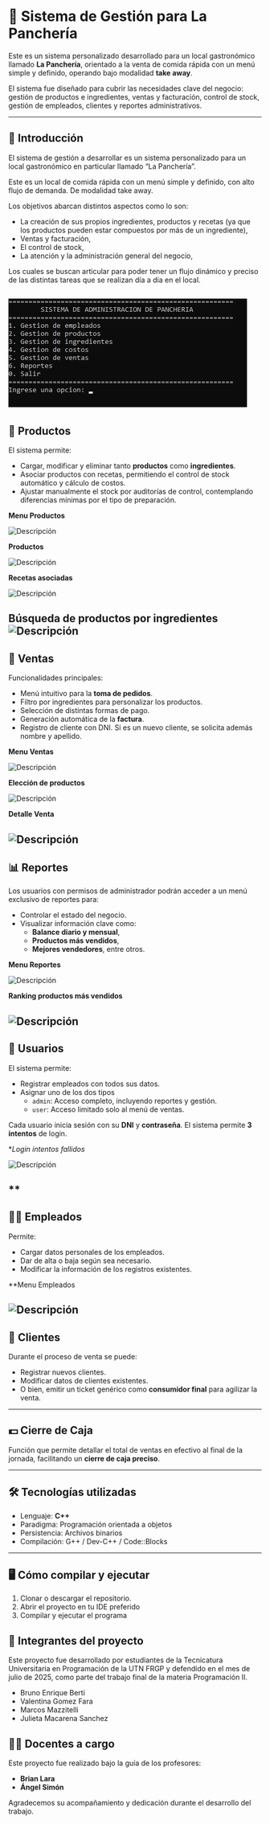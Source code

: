 # 🧾 Sistema de Gestión para La Panchería

Este es un sistema personalizado desarrollado para un local gastronómico llamado **La Panchería**, orientado a la venta de comida rápida con un menú simple y definido, operando bajo modalidad **take away**.

El sistema fue diseñado para cubrir las necesidades clave del negocio: gestión de productos e ingredientes, ventas y facturación, control de stock, gestión de empleados, clientes y reportes administrativos.

---

## 📌 Introducción

El sistema de gestión a desarrollar es un sistema personalizado para un local gastronómico en particular llamado “La Panchería”.

Este es un local de comida rápida con un menú simple y definido, con alto flujo de demanda. De modalidad take away.

Los objetivos abarcan distintos aspectos como lo son:

- La creación de sus propios ingredientes, productos y recetas (ya que los productos pueden estar compuestos por más de un ingrediente),
- Ventas y facturación,
- El control de stock,
- La atención y la administración general del negocio,

Los cuales se buscan articular para poder tener un flujo dinámico y preciso de las distintas tareas que se realizan día a día en el local.

 
![Menu Inicio](.\LaPancheriaApp/Images/Img_Inicio.png)
---

## 🍔 Productos

El sistema permite:

- Cargar, modificar y eliminar tanto **productos** como **ingredientes**.
- Asociar productos con recetas, permitiendo el control de stock automático y cálculo de costos.
- Ajustar manualmente el stock por auditorías de control, contemplando diferencias mínimas por el tipo de preparación.

 
**Menu Productos**
 
![Descripción](./Images/Img_MenuProductos.png)

**Productos** 
 
![Descripción](./Images/Img_ListadoProductos.png)

 
**Recetas asociadas**
 
![Descripción](./Images/Img_Recetas.png)

 
**Búsqueda de productos por ingredientes**
![Descripción](./Images/Img_Busqueda.png)
---

## 🧾 Ventas

Funcionalidades principales:

- Menú intuitivo para la **toma de pedidos**.
- Filtro por ingredientes para personalizar los productos.
- Selección de distintas formas de pago.
- Generación automática de la **factura**.
- Registro de cliente con DNI. Si es un nuevo cliente, se solicita además nombre y apellido.

**Menu Ventas**
 
![Descripción](./Images/Img_MenuVentas.png)

 
**Elección de productos**

![Descripción](./Images/Img_SeleccionVenta.png) 

 
**Detalle Venta**

 
![Descripción](./Images/Img_DetalleVenta.png) 
---


## 📊 Reportes

Los usuarios con permisos de administrador podrán acceder a un menú exclusivo de reportes para:

- Controlar el estado del negocio.
- Visualizar información clave como:
  - **Balance diario y mensual**,
  - **Productos más vendidos**,
  - **Mejores vendedores**, entre otros.

 
**Menu Reportes**

 
![Descripción](./Images/Img_MenuReportes.png) 

**Ranking productos más vendidos**
 

![Descripción](./Images/Img_RankingMasVendidos.png) 
---

## 👤 Usuarios

El sistema permite:

- Registrar empleados con todos sus datos.
- Asignar uno de los dos tipos
  - `admin`: Acceso completo, incluyendo reportes y gestión.
  - `user`: Acceso limitado solo al menú de ventas.

Cada usuario inicia sesión con su **DNI** y **contraseña**. El sistema permite **3 intentos** de login.

 
**Login intentos fallidos*
 
![Descripción](./Images/Img_MenuLoginFallido.png) 
 
**
---

## 🧑‍🍳 Empleados

Permite:

- Cargar datos personales de los empleados.
- Dar de alta o baja según sea necesario.
- Modificar la información de los registros existentes.

**Menu Empleados
 

![Descripción](./Images/Img_MenuEmpleados.png) 
---

## 👥 Clientes

Durante el proceso de venta se puede:

- Registrar nuevos clientes.
- Modificar datos de clientes existentes.
- O bien, emitir un ticket genérico como **consumidor final** para agilizar la venta.

---

## 💵 Cierre de Caja

Función que permite detallar el total de ventas en efectivo al final de la jornada, facilitando un **cierre de caja preciso**.

---


## 🛠️ Tecnologías utilizadas

- Lenguaje: **C++**
- Paradigma: Programación orientada a objetos
- Persistencia: Archivos binarios
- Compilación: G++ / Dev-C++ / Code::Blocks

---

## 🖥️ Cómo compilar y ejecutar

1. Clonar o descargar el repositorio.
2. Abrir el proyecto en tu IDE preferido 
3. Compilar y ejecutar el programa

## 👥 Integrantes del proyecto

Este proyecto fue desarrollado por estudiantes de la Tecnicatura Universitaria en Programación de la UTN FRGP y defendido en el mes de julio de 2025, como parte del trabajo final de la materia Programación II.

- Bruno Enrique Berti  
- Valentina Gomez Fara  
- Marcos Mazzitelli  
- Julieta Macarena Sanchez  

## 🧑‍🏫 Docentes a cargo

Este proyecto fue realizado bajo la guía de los profesores:

- **Brian Lara**
- **Ángel Simón**

Agradecemos su acompañamiento y dedicación durante el desarrollo del trabajo.

